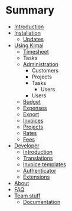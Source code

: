 # Summary

* [Introduction](README.md)
* [Installation](installation/README.md)
   * [Updates](installation/updates.md)
* [Using Kimai](manual/README.md)
   * [Timesheet](manual/timesheet.md)
   * Tasks
   * [Administration](manual/administration.md)
       * Customers
       * Projects
       * Tasks
           * Users
       * Users
   * [Budget](manual/budget.md)
   * [Expenses](manual/expenses.md)
   * [Export](manual/export.md)
   * [Invoices](manual/invoices.md)
   * [Projects](manual/projects.md)
   * [Rates](manual/rates.md)
   * [Fees](manual/fees.md)
* [Developer](developer/README.md)
   * [Introduction](developer/introduction.md)
   * [Translations](developer/translations.md)
   * [Invoice templates](developer/invoice-templates.md)
   * [Authenticator](administrator/authenticator.md)
   * [Extensions](developer/extensions.md)
* [About](administrator/README.md)
* [FAQ](FAQ.md)
* [Team stuff](team/README.md)
   * [Documentation](team/documentation.md)

